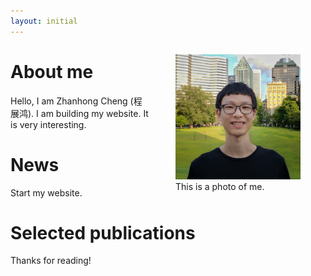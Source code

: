 ```yaml
---
layout: initial
---
```


<figure style="float:right;">
  <img src="assets/images/zhanhong.jpg" width="200" height="200" alt="my alt text"/>
  <figcaption>This is a photo of me.</figcaption>
</figure>

# About me
Hello, I am Zhanhong Cheng (程展鸿). I am building my website. It is very interesting.

# News
Start my website.

# Selected publications
Thanks for reading!
